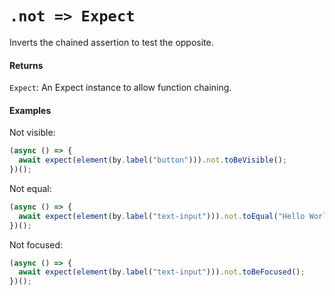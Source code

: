 # `.not => Expect`

Inverts the chained assertion to test the opposite.

#### Returns

`Expect`: An Expect instance to allow function chaining.

#### Examples

Not visible:

```javascript
(async () => {
  await expect(element(by.label("button"))).not.toBeVisible();
})();
```

Not equal:

```javascript
(async () => {
  await expect(element(by.label("text-input"))).not.toEqual("Hello World!");
})();
```

Not focused:

```javascript
(async () => {
  await expect(element(by.label("text-input"))).not.toBeFocused();
})();
```

